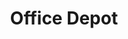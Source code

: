 ---
title: "Office Depot"
url: /las-vegas/office-depot-west-charleston-boulevard/
shop: office supplies
---